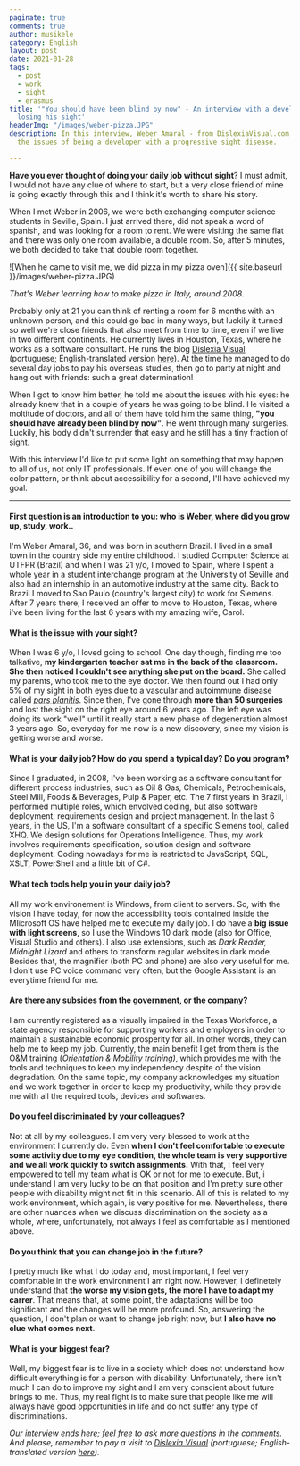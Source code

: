 ```yaml
---
paginate: true
comments: true
author: musikele
category: English
layout: post
date: 2021-01-28
tags:
  - post
  - work
  - sight
  - erasmus
title: '"You should have been blind by now" - An interview with a developer who is
  losing his sight'
headerImg: "/images/weber-pizza.JPG"
description: In this interview, Weber Amaral - from DislexiaVisual.com - explains
  the issues of being a developer with a progressive sight disease.

---
```

**Have you ever thought of doing your daily job without sight**? I must admit, I would not have any clue of where to start, but a very close friend of mine is going exactly through this and I think it's worth to share his story.

When I met Weber in 2006, we were both exchanging computer science students in Seville, Spain. I just arrived there, did not speak a word of spanish, and was looking for a room to rent. We were visiting the same flat and there was only one room available, a double room. So, after 5 minutes, we both decided to take that double room together.

![When he came to visit me, we did pizza in my pizza oven]({{ site.baseurl }}/images/weber-pizza.JPG)

_That's Weber learning how to make pizza in Italy, around 2008._ 

Probably only at 21 you can think of renting a room for 6 months with an unknown person, and this could go bad in many ways, but luckily it turned so well we're close friends that also meet from time to time, even if we live in two different continents. He currently lives in Houston, Texas, where he works as a software consultant. He runs the blog [Dislexia Visual](https://www.dislexiavisual.net/) (portuguese; English-translated version [here](https://translate.google.com/translate?hl=&sl=pt&tl=en&u=https%3A%2F%2Fwww.dislexiavisual.net%2F)). At the time he managed to do several day jobs to pay his overseas studies, then go to party at night and hang out with friends: such a great determination!

When I got to know him better, he told me about the issues with his eyes: he already knew that in a couple of years he was going to be blind. He visited a moltitude of doctors, and all of them have told him the same thing, **"you should have already been blind by now"**. He went through many surgeries. Luckily, his body didn't surrender that easy and he still has a tiny fraction of sight.

With this interview I'd like to put some light on something that may happen to all of us, not only IT professionals. If even one of you will change the color pattern, or think about accessibility for a second, I'll have achieved my goal.

***

#### First question is an introduction to you: who is Weber, where did you grow up, study, work..

I'm Weber Amaral, 36, and was born in southern Brazil. I lived in a small town in the country side my entire childhood. I studied Computer Science at UTFPR (Brazil) and when I was 21 y/o, I moved to Spain, where I spent a whole year in a student interchange program at the University of Seville and also had an internship in an automotive industry at the same city. Back to Brazil I moved to Sao Paulo (country's largest city) to work for Siemens. After 7 years there, I received an offer to move to Houston, Texas, where i've been living for the last 6 years with my amazing wife, Carol.

#### What is the issue with your sight?

When I was 6 y/o, I loved going to school. One day though, finding me too talkative, **my kindergarten teacher sat me in the back of the classroom. She then noticed I couldn't see anything she put on the board.** She called my parents, who took me to the eye doctor. We then found out I had only 5% of my sight in both eyes due to a vascular and autoimmune disease called [_pars planitis_](https://en.wikipedia.org/wiki/Uveitis). Since then, I've gone through **more than 50 surgeries** and lost the sight on the right eye around 6 years ago. The left eye was doing its work "well" until it really start a new phase of degeneration almost 3 years ago. So, everyday for me now is a new discovery, since my vision is getting worse and worse.

#### What is your daily job? How do you spend a typical day? Do you program?

Since I graduated, in 2008, I've been working as a software consultant for different process industries, such as Oil & Gas, Chemicals, Petrochemicals, Steel Mill, Foods & Beverages, Pulp & Paper, etc. The 7 first years in Brazil, I performed multiple roles, which envolved coding, but also software deployment, requirements design and project management. In the last 6 years, in the US, I'm a software consultant of a specific Siemens tool, called XHQ. We design solutions for Operations Intelligence. Thus, my work involves requirements specification, solution design and software deployment. Coding nowadays for me is restricted to JavaScript, SQL, XSLT, PowerShell and a little bit of C#.

#### What tech tools help you in your daily job?

All my work environement is Windows, from client to servers. So, with the vision I have today, for now the accessibility tools contained inside the MIicrosoft OS have helped me to execute my daily job. I do have a **big issue with light screens**, so I use the Windows 10 dark mode (also for Office, Visual Studio and others). I also use extensions, such as _Dark Reader, Midnight Lizard_ and others to transform regular websites in dark mode. Besides that, the magnifier (both PC and phone) are also very useful for me. I don't use PC voice command very often, but the Google Assistant is an everytime friend for me.

#### Are there any subsides from the government, or the company?

I am currently registered as a visually impaired in the Texas Workforce, a state agency responsible for supporting workers and employers in order to maintain a sustainable economic prosperity for all. In other words, they can help me to keep my job. Currently, the main benefit I get from them is the O&M training (_Orientation & Mobility training)_, which provides me with the tools and techniques to keep my independency despite of the vision degradation. On the same topic, my company acknowledges my situation and we work together in order to keep my productivity, while they provide me with all the required tools, devices and softwares.

#### Do you feel discriminated by your colleagues?

Not at all by my colleagues. I am very very blessed to work at the environment I currently do. Even **when I don't feel comfortable to execute some activity due to my eye condition, the whole team is very supportive and we all work quickly to switch assignments.** With that, I feel very empowered to tell my team what is OK or not for me to execute. But, i understand I am very lucky to be on that position and I'm pretty sure other people with disability might not fit in this scenario. All of this is related to my work environment, which again, is very positive for me. Nevertheless, there are other nuances when we discuss discrimination on the society as a whole, where, unfortunately, not always I feel as comfortable as I mentioned above.

#### Do you think that you can change job in the future? 

I pretty much like what I do today and, most important, I feel very comfortable in the work environment I am right now. However, I definetely understand that **the worse my vision gets, the more I have to adapt my carrer**. That means that, at some point, the adaptations will be too significant and the changes will be more profound. So, answering the question, I don't plan or want to change job right now, but **I also have no clue what comes next**.

#### What is your biggest fear?

Well, my biggest fear is to live in a society which does not understand how difficult everything is for a person with disability. Unfortunately, there isn't much I can do to improve my sight and I am very conscient about future brings to me. Thus, my real fight is to make sure that people like me will always have good opportunities in life and do not suffer any type of discriminations.

_Our interview ends here; feel free to ask more questions in the comments. And please, remember to pay a visit to_ [_Dislexia Visual_](https://www.dislexiavisual.net/) _(portuguese; English-translated version_ [_here_](https://translate.google.com/translate?hl=&sl=pt&tl=en&u=https%3A%2F%2Fwww.dislexiavisual.net%2F)_)._ 